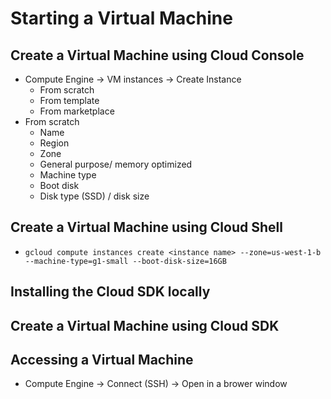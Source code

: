 # Starting a Virtual Machine

## Create a Virtual Machine using Cloud Console

* Compute Engine -> VM instances -> Create Instance
    * From scratch
    * From template
    * From marketplace
* From scratch
    * Name
    * Region
    * Zone
    * General purpose/ memory optimized
    * Machine type
    * Boot disk
    * Disk type (SSD) / disk size

## Create a Virtual Machine using Cloud Shell

* `gcloud compute instances create <instance name> --zone=us-west-1-b --machine-type=g1-small --boot-disk-size=16GB`

## Installing the Cloud SDK locally

## Create a Virtual Machine using Cloud SDK

## Accessing a Virtual Machine

* Compute Engine -> Connect (SSH) -> Open in a brower window
